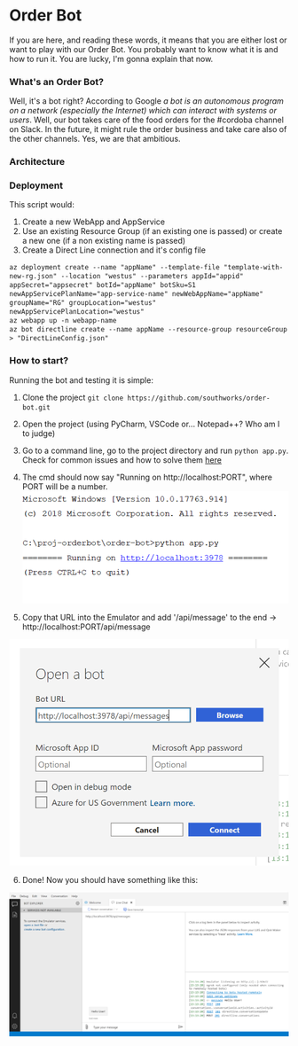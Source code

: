 # Order Bot
If you are here, and reading these words, it means that you are either lost or want to play with our Order Bot. You probably want to know what it is and how to run it. You are lucky, I'm gonna explain that now.

### What's an Order Bot?

Well, it's a bot right? According to Google _a bot is an autonomous program on a network (especially the Internet) which can interact with systems or users_. Well, our bot takes care of the food orders for the #cordoba channel on Slack. In the future, it might rule the order business and take care also of the other channels. Yes, we are that ambitious.


### Architecture

### Deployment
This script would:
1. Create a new WebApp and AppService
2. Use an existing Resource Group (if an existing one is passed) or create a new one (if a non existing name is passed)
3. Create a Direct Line connection and it's config file

```
az deployment create --name "appName" --template-file "template-with-new-rg.json" --location "westus" --parameters appId="appid" appSecret="appsecret" botId="appName" botSku=S1 newAppServicePlanName="app-service-name" newWebAppName="appName" groupName="RG" groupLocation="westus" newAppServicePlanLocation="westus"
az webapp up -n webapp-name
az bot directline create --name appName --resource-group resourceGroup > "DirectLineConfig.json"
```

### How to start?
Running the bot and testing it is simple:

1. Clone the project `git clone https://github.com/southworks/order-bot.git` 

2. Open the project (using PyCharm, VSCode or... Notepad++? Who am I to judge)

3. Go to a command line, go to the project directory and run `python app.py`. Check for common issues and how to solve them [here]()

4. The cmd should now say "Running on http://localhost:PORT", where PORT will be a number.
![*insert cmd image*](https://github.com/southworks/order-bot/blob/master/documentation/readme_screenshots/pycharm64_c0feHXTETT.png)

5. Copy that URL into the Emulator and add '/api/message' to the end ->  http://localhost:PORT/api/message 

![*insert emulator config image*](https://github.com/southworks/order-bot/blob/master/documentation/readme_screenshots/Bot_Framework_Emulator_bMxNfN0N5r.png)

6. Done! Now you should have something like this:

![*insert image of working bot*](https://github.com/southworks/order-bot/blob/master/documentation/readme_screenshots/Bot_Framework_Emulator_wTX09dpSCY.png)

